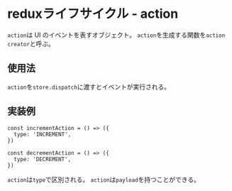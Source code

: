# reduxライフサイクル - action

`action`は UI のイベントを表すオブジェクト。
`action`を生成する関数を`action creator`と呼ぶ。

## 使用法

`action`を`store.dispatch`に渡すとイベントが実行される。

## 実装例

```
const incrementAction = () => ({
  type: 'INCREMENT',
})

const decrementAction = () => ({
  type: 'DECREMENT',
})
```

`action`は`type`で区別される。
`action`は`payload`を持つことができる。
